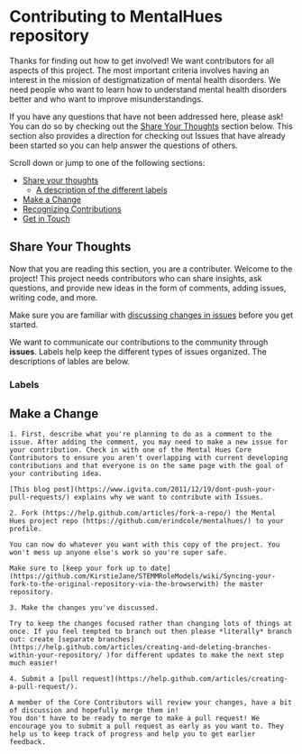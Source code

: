 # Contributing to MentalHues repository 
Thanks for finding out how to get involved! We want contributors for all aspects of this project. The most important criteria involves having an interest in the mission of destigmatization of mental health disorders. We need people who want to learn how to understand mental health disorders better and who want to improve misunderstandings.

If you have any questions that have not been addressed here, please ask! You can do so by checking out the [Share Your Thoughts](#share-your-thoughts) section below. This section also provides a direction for checking out Issues that have already been started so you can help answer the questions of others.


Scroll down or jump to one of the following sections:

* [Share your thoughts](#share-your-thoughts)
  * [A description of the different labels](#labels)
* [Make a Change](#make-a-change)
* [Recognizing Contributions](#recognizing-contributions)
* [Get in Touch](#how-to-get-in-touch)

## Share Your Thoughts
Now that you are reading this section, you are a contributer. Welcome to the project! This project needs contributors who can share insights, ask questions, and provide new ideas in the form of comments, adding issues, writing code, and more.

Make sure you are familiar with [discussing changes in issues](https://guides.github.com/features/issues/) before you get started.

We want to communicate our contributions to the community through **issues**. Labels help keep the different types of issues organized. The descriptions of lables are below.

### Labels

## Make a Change

    1. First, describe what you're planning to do as a comment to the issue. After adding the comment, you may need to make a new issue for your contribution. Check in with one of the Mental Hues Core Contributors to ensure you aren't overlapping with current developing contributions and that everyone is on the same page with the goal of your contributing idea.

    [This blog post](https://www.igvita.com/2011/12/19/dont-push-your-pull-requests/) explains why we want to contribute with Issues.

    2. Fork (https://help.github.com/articles/fork-a-repo/) the Mental Hues project repo (https://github.com/erindcole/mentalhues/) to your profile.

    You can now do whatever you want with this copy of the project. You won't mess up anyone else's work so you're super safe.

    Make sure to [keep your fork up to date] (https://github.com/KirstieJane/STEMMRoleModels/wiki/Syncing-your-fork-to-the-original-repository-via-the-browserwith) the master repository.

    3. Make the changes you've discussed.

    Try to keep the changes focused rather than changing lots of things at once. If you feel tempted to branch out then please *literally* branch out: create [separate branches] (https://help.github.com/articles/creating-and-deleting-branches-within-your-repository/ )for different updates to make the next step much easier!

    4. Submit a [pull request](https://help.github.com/articles/creating-a-pull-request/).

    A member of the Core Contributors will review your changes, have a bit of discussion and hopefully merge them in!
    You don't have to be ready to merge to make a pull request! We encourage you to submit a pull request as early as you want to. They help us to keep track of progress and help you to get earlier feedback.
